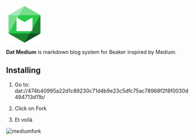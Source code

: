 <img src="logo.svg" height="100px">

**Dat Medium** is markdown blog system for Beaker inspired by Medium.

## Installing

1. Go to:
dat://474b40995a22d1c89230c71d4b9e23c5dfc75ac78968f2f8f0030d494713d11b/

2. Click on Fork

3. Et voilà

![mediumfork](https://user-images.githubusercontent.com/2119706/33795425-1effc9f2-dcc8-11e7-9030-21246e6d188d.gif)
